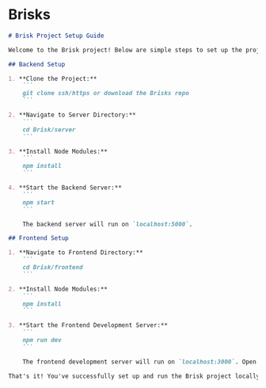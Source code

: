 # Brisks
```markdown
# Brisk Project Setup Guide

Welcome to the Brisk project! Below are simple steps to set up the project after cloning:

## Backend Setup

1. **Clone the Project:**
    ```
    git clone ssh/https or download the Brisks repo
    ```

2. **Navigate to Server Directory:**
    ```
    cd Brisk/server
    ```

3. **Install Node Modules:**
    ```
    npm install
    ```

4. **Start the Backend Server:**
    ```
    npm start
    ```

    The backend server will run on `localhost:5000`.

## Frontend Setup

1. **Navigate to Frontend Directory:**
    ```
    cd Brisk/frontend
    ```

2. **Install Node Modules:**
    ```
    npm install
    ```

3. **Start the Frontend Development Server:**
    ```
    npm run dev
    ```

    The frontend development server will run on `localhost:3000`. Open your browser and navigate to `http://localhost:3000` to view the project.

That's it! You've successfully set up and run the Brisk project locally. Happy review! 🚀
```

